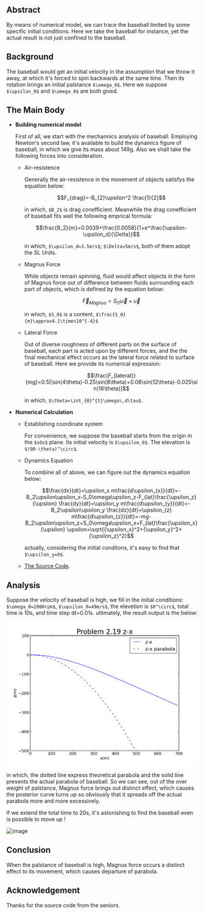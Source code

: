 ## Abstract
By means of numerical model, we can trace the baseball limited by some specific initial conditions. Here we take the baseball for instance, yet the actual result is not just confined to the baseball.
## Background
The baseball would get an initial velocity in the assumption that we throw it away, at which it's forced to spin backwards at the same time. Then its rotation brings an initial palstance `$\omega_0$`. Here we suppose `$\upsilon_0$` and `$\omega_0$` are both gived.
## The Main Body
- **Building numerical model**
    
    First of all, we start with the mechannics analysis of baseball. Employing Newton's second law, it's available to build the dynamics figure of baseball, in which we give its mass about 149g. Also we shall take the following forces into consideration.
    
    - Air-resistence
    
        Generally the air-resistence in the movement  of objects satisfys the equation below: 
        ```math
        F_{drag}=-B_{2}\upsilon^2
        
        \frac{1}{2}
        ``` 
        in which, `$B_2$` is drag conefficient. Meanwhile the drag conefficient of baseball fits well the following emprical formula:
        ```math
        \frac{B_2}{m}=0.0039+\frac{0.0058}{1+e^\frac{\upsilon-\upsilon_d}{\Delta}}
        ```
        in which, `$\upsilon_d=3.5m/s$`; `$\Delta=5m/s$`, both of them adopt the SL Units.
    - Magnus Force
        
        While objects remain spinning, fluid would affect objects in the form of Magnus force out of difference between fluids surrounding each part of objects, which is defined by the equation below:
        ```math
        \vec{F}_{Magnus}=S_0\vec{\omega}\times\vec{\upsilon}
        ```
        in which, `$S_0$` is a content, `$\frac{S_0}{m}\approx4.1\times10^{-4}$`
    - Lateral Force
        
        Out of diverse roughness of different parts on the surface of baseball, each part is acted upon by different forces, and the the final mechanical effect occurs as the lateral force related to surface of baseball. Here we provide its numerical expression:
        ```math
        \frac{F_{lateral}}{mg}=0.5[\sin(4\theta)-0.25\sin(8\theta)+0.08\sin(12\theta)-0.025\sin(16\theta)]
        ```
        in which, `$\theta=\int_{0}^{t}\omega\,d\tau$`.
- **Numerical Calculation**
    
    - Establishing coordinate system
        
        For convenience, we suppose the baseball starts from the origin in the `$xOz$` plane. Its initial velocity is `$\upsilon_0$`. The elevation is `$(90-\theta)^\circ$`. 
    - Dynamics Equation
    
        To combine all of above, we can figure out the dynamics equation below:
        ```math
        \frac{dx}{dt}=\upsilon_x
        
        m\frac{d\upsilon_{x}}{dt}=-B_2\upsilon\upsilon_x-S_0\omega\upsilon_z-F_{lat}\frac{\upsilon_z}{\upsilon}
        
        \frac{dy}{dt}=\upsilon_y
        
        m\frac{d\upsilon_{y}}{dt}=-B_2\upsilon\upsilon_y
        
        \frac{dz}{dt}=\upsilon_{z}
        
        m\frac{d\upsilon_{z}}{dt}=-mg-B_2\upsilon\upsilon_z+S_0\omega\upsilon_x+F_{lat}\frac{\upsilon_x}{\upsilon}
        
        \upsilon=\sqrt{{\upsilon_x}^2+{\upsilon_y}^2+{\upsilon_z}^2}
        ```
        actually, considering the initial conditons, it's easy to find that `$\upsilon_y=0$`.
    - [The Source Code](http://github.com/Ogatayoru/compuational_physics_N2015301020145/blob/master/source_code_exercise2.19).
## Analysis
Suppose the velocity of baseball is high, we fill in the initial conditions: `$\omega_0=2000rpm$`, `$\upsilon_0=49m/s$`, the elevetion is `$0^\circ$`, total time is 10s, and time step dt=0.01s. ultimately, the result output is the below:

![image](http://github.com/Ogatayoru/compuational_physics_N2015301020145/blob/master/exercise2.19z-x.png)

in which, the dotted line express theoretical parabola and the solid line presents the actual parabola of baseball. So we can see, out of the over weight of palstance, Magnus force brings out distinct effect, which causes the posterior curve turns up so obviously that it spreads off the actual parabola more and more excessively.

If we extend the total time to 20s, it's astonishing to find the baseball even is possible to move up !

![image](http://github.com/Ogatayoru/compuational_physics_N2015301020145/blob/master/exercise2.19z-x02.png)
## Conclusion
When the palstance of baseball is high, Magnus force occurs a distinct effect to its movement, which causes departure of parabola.
## Acknowledgement
Thanks for the source code from the seniors.
